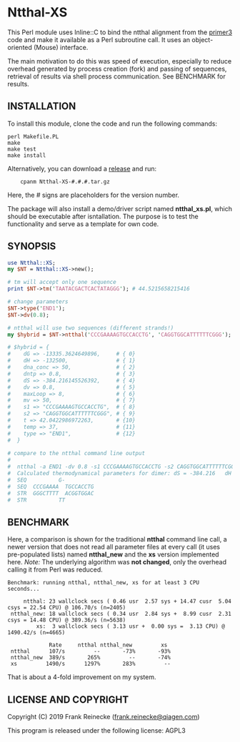 # Ntthal-XS

This Perl module uses Inline::C to bind the ntthal alignment 
from the [primer3](https://github.com/primer3-org/primer3) 
code and make it available as a Perl subroutine call. 
It uses an object-oriented (Mouse) interface.

The main motivation to do this was speed of execution, 
especially to reduce overhead generated by process creation (fork) 
and passing of sequences, retrieval of results via shell process 
communication. See BENCHMARK for results.

## INSTALLATION

To install this module, clone the code and run the following commands:

	perl Makefile.PL
	make
	make test
	make install

Alternatively, you can download a [release](/releases) and run:

        cpanm Ntthal-XS-#.#.#.tar.gz

Here, the # signs are placeholders for the version number.

The package will also install a demo/driver script named **ntthal_xs.pl**, 
which should be executable after isntallation. The purpose is to test 
the functionality and serve as a template for own code.


## SYNOPSIS

```perl
use Ntthal::XS;
my $NT = Ntthal::XS->new();

# tm will accept only one sequence
print $NT->tm('TAATACGACTCACTATAGGG'); # 44.5215658215416

# change parameters
$NT->type('END1');
$NT->dv(0.8);

# ntthal will use two sequences (different strands!)
my $hybrid = $NT->ntthal('CCCGAAAAGTGCCACCTG', 'CAGGTGGCATTTTTTCGGG');

# $hybrid = {
#    dG => -13335.3624649896,     # { 0}
#    dH => -132500,               # { 1}
#    dna_conc => 50,              # { 2}
#    dntp => 0.8,                 # { 3}
#    dS => -384.216145526392,     # { 4}
#    dv => 0.8,                   # { 5}
#    maxLoop => 8,                # { 6}
#    mv => 50,                    # { 7}
#    s1 => "CCCGAAAAGTGCCACCTG",  # { 8}
#    s2 => "CAGGTGGCATTTTTTCGGG", # { 9}
#    t => 42.0422986972263,       # {10}
#    temp => 37,                  # {11}
#    type => "END1",              # {12}
#  }
 
# compare to the ntthal command line output
#
#  ntthal -a END1 -dv 0.8 -s1 CCCGAAAAGTGCCACCTG -s2 CAGGTGGCATTTTTTCGGG
#  Calculated thermodynamical parameters for dimer:	dS = -384.216	dH = -132500	dG = -13335.4	t = 42.0423
#  SEQ	        G-         
#  SEQ	CCCGAAAA  TGCCACCTG
#  STR	GGGCTTTT  ACGGTGGAC
#  STR	        TT         
```

## BENCHMARK

Here, a comparison is shown for the traditional **ntthal** command line call, a newer version that 
does not read all parameter files at every call (it uses pre-populated lists) named **ntthal_new** 
and the **xs** version implemented here. *Note:* The underlying algorithm was __not changed__, only the 
overhead calling it from Perl was reduced.

```
Benchmark: running ntthal, ntthal_new, xs for at least 3 CPU seconds...

     ntthal: 23 wallclock secs ( 0.46 usr  2.57 sys + 14.47 cusr  5.04 csys = 22.54 CPU) @ 106.70/s (n=2405)
 ntthal_new: 18 wallclock secs ( 0.34 usr  2.84 sys +  8.99 cusr  2.31 csys = 14.48 CPU) @ 389.36/s (n=5638)
         xs:  3 wallclock secs ( 3.13 usr +  0.00 sys =  3.13 CPU) @ 1490.42/s (n=4665)

             Rate     ntthal ntthal_new         xs
 ntthal      107/s         --       -73%       -93%
 ntthal_new  389/s       265%         --       -74%
 xs         1490/s      1297%       283%         --
```
That is about a 4-fold improvement on my system.

## LICENSE AND COPYRIGHT

Copyright (C) 2019 Frank Reinecke (frank.reinecke@qiagen.com)

This program is released under the following license: AGPL3
